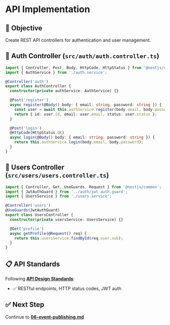 # API Implementation

## 🎯 Objective

Create REST API controllers for authentication and user management.

## 🔧 Auth Controller (`src/auth/auth.controller.ts`)

```typescript
import { Controller, Post, Body, HttpCode, HttpStatus } from '@nestjs/common';
import { AuthService } from './auth.service';

@Controller('auth')
export class AuthController {
  constructor(private authService: AuthService) {}

  @Post('register')
  async register(@Body() body: { email: string; password: string }) {
    const user = await this.authService.register(body.email, body.password);
    return { id: user.id, email: user.email, status: user.status };
  }

  @Post('login')
  @HttpCode(HttpStatus.OK)
  async login(@Body() body: { email: string; password: string }) {
    return this.authService.login(body.email, body.password);
  }
}
```

## 🔧 Users Controller (`src/users/users.controller.ts`)

```typescript
import { Controller, Get, UseGuards, Request } from '@nestjs/common';
import { JwtAuthGuard } from '../auth/jwt-auth.guard';
import { UsersService } from './users.service';

@Controller('users')
@UseGuards(JwtAuthGuard)
export class UsersController {
  constructor(private usersService: UsersService) {}

  @Get('profile')
  async getProfile(@Request() req) {
    return this.usersService.findById(req.user.sub);
  }
}
```

## 📋 API Standards

Following **[API Design Standards](../../architecture/quality-standards/api-design-standards.md)**:
- ✅ RESTful endpoints, HTTP status codes, JWT auth

## ✅ Next Step

Continue to **[06-event-publishing.md](./06-event-publishing.md)**